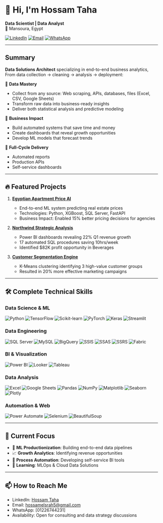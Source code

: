# 👋 Hi, I'm Hossam Taha 

**Data Scientist | Data Analyst**  
📍 Mansoura, Egypt  

[![LinkedIn](https://img.shields.io/badge/-Hossam_Taha-blue?style=flat&logo=linkedin)](https://linkedin.com/in/hossam-taha-41b724288)
[![Email](https://img.shields.io/badge/-hossamelsrah5@gmail.com-red?style=flat&logo=gmail)](mailto:hossamelsrah5@gmail.com)
[![WhatsApp](https://img.shields.io/badge/-WhatsApp-green?style=flat&logo=whatsapp)](https://wa.me/201226744231)

---

## Summary

**Data Solutions Architect** specializing in end-to-end business analytics,
From data collection → cleaning → analysis → deployment:  

🔹 **Data Mastery**  
- Collect from any source: Web scraping, APIs, databases, files (Excel, CSV, Google Sheets)  
- Transform raw data into business-ready insights  
- Deliver both statistical analysis and predictive modeling  

🔹 **Business Impact**  
- Build automated systems that save time and money  
- Create dashboards that reveal growth opportunities  
- Develop ML models that forecast trends  

🔹 **Full-Cycle Delivery**  
- Automated reports  
- Production APIs  
- Self-service dashboards

---

## 🔥 Featured Projects

1. **[Egyptian Apartment Price AI](https://github.com/HossamElsrah/AI-NeuroRealtor)**  
   - End-to-end ML system predicting real estate prices  
   - Technologies: Python, XGBoost, SQL Server, FastAPI  
   - Business Impact: Enabled 15% better pricing decisions for agencies  

2. **[Northwind Strategic Analysis](https://github.com/HossamElsrah/Northwind-Analysis-Project)**  
   - Power BI dashboards revealing 22% Q1 revenue growth  
   - 17 automated SQL procedures saving 10hrs/week  
   - Identified $82K profit opportunity in Beverages  

3. **[Customer Segmentation Engine](https://github.com/HossamElsrah/)**  
   - K-Means clustering identifying 3 high-value customer groups  
   - Resulted in 20% more effective marketing campaigns  

---

## 🛠 Complete Technical Skills

### **Data Science & ML**
![Python](https://img.shields.io/badge/-Python-black?logo=python)
![TensorFlow](https://img.shields.io/badge/-TensorFlow-orange?logo=tensorflow)
![Scikit-learn](https://img.shields.io/badge/-Scikit_Learn-blue?logo=scikit-learn)
![PyTorch](https://img.shields.io/badge/-PyTorch-EE4C2C?logo=pytorch)
![Keras](https://img.shields.io/badge/-Keras-red?logo=keras)
![Streamlit](https://img.shields.io/badge/-Streamlit-FF4B4B?logo=streamlit)

### **Data Engineering**
![SQL Server](https://img.shields.io/badge/-SQL_Server-blue?logo=microsoft-sql-server)
![MySQL](https://img.shields.io/badge/-MySQL-blue?logo=mysql)
![BigQuery](https://img.shields.io/badge/-BigQuery-blue?logo=google-cloud)
![SSIS](https://img.shields.io/badge/-SSIS-blue?logo=microsoft-sql-server)
![SSAS](https://img.shields.io/badge/-SSAS-blue?logo=microsoft-sql-server)
![SSRS](https://img.shields.io/badge/-SSRS-blue?logo=microsoft-sql-server)
![Fabric](https://img.shields.io/badge/-Microsoft_Fabric-blue?logo=microsoft)

### **BI & Visualization**
![Power BI](https://img.shields.io/badge/-Power_BI-yellow?logo=power-bi)
![Looker](https://img.shields.io/badge/-Looker_Studio-orange?logo=google-data-studio)
![Tableau](https://img.shields.io/badge/-Tableau-blue?logo=tableau)

### **Data Analysis**
![Excel](https://img.shields.io/badge/-Excel-green?logo=microsoft-excel)
![Google Sheets](https://img.shields.io/badge/-Google_Sheets-34A853?logo=google-sheets)
![Pandas](https://img.shields.io/badge/-Pandas-black?logo=pandas)
![NumPy](https://img.shields.io/badge/-NumPy-blue?logo=numpy)
![Matplotlib](https://img.shields.io/badge/-Matplotlib-blue?logo=matplotlib)
![Seaborn](https://img.shields.io/badge/-Seaborn-blue?logo=seaborn)
![Plotly](https://img.shields.io/badge/-Plotly-blue?logo=plotly)

### **Automation & Web**
![Power Automate](https://img.shields.io/badge/-Power_Automate-blue?logo=microsoft)
![Selenium](https://img.shields.io/badge/-Selenium-green?logo=selenium)
![BeautifulSoup](https://img.shields.io/badge/-BeautifulSoup-green?logo=python)

---

## 🎯 Current Focus

- 🔭 **ML Productionization**: Building end-to-end data pipelines  
- 📈 **Growth Analytics**: Identifying revenue opportunities  
- 🤖 **Process Automation**: Developing self-service BI tools  
- 🌱 **Learning**: MLOps & Cloud Data Solutions  

---

## 📫 How to Reach Me

- LinkedIn: [Hossam Taha](https://linkedin.com/in/hossam-taha-41b724288)  
- Email: [hossamelsrah5@gmail.com](mailto:hossamelsrah5@gmail.com)  
- WhatsApp: [01226744231]  
- Availability: Open for consulting and data strategy discussions  
